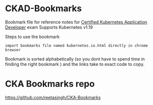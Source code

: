 
# CKAD-Bookmarks



Bookmark file for reference notes for [Certified Kubernetes Application Developer](https://www.cncf.io/certification/ckad/) exam
Supports Kubernetes v1.19

Steps to use the bookmark
```
import bookmarks file named kubernetes.io.html directly in chrome browser

```
Bookmark is sorted alphabetically (so you dont have to spend time in finding the right bookmark ) and the links take to exact code to copy.


# CKA Bookmarks repo
https://github.com/reetasingh/CKA-Bookmarks
